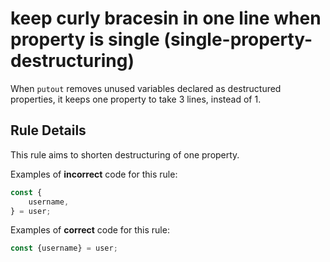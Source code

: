 # keep curly bracesin in one line when property is single (single-property-destructuring)

When `putout` removes unused variables declared as destructured properties, it keeps one property to take 3 lines, instead of 1.

## Rule Details

This rule aims to shorten destructuring of one property.

Examples of **incorrect** code for this rule:

```js
const {
    username,
} = user;
```

Examples of **correct** code for this rule:

```js
const {username} = user;
```
